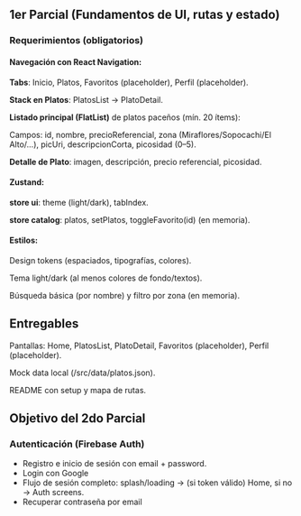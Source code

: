 ## 1er Parcial (Fundamentos de UI, rutas y estado)
### Requerimientos (obligatorios)

#### Navegación con React Navigation:

**Tabs**: Inicio, Platos, Favoritos (placeholder), Perfil (placeholder).

**Stack en Platos**: PlatosList → PlatoDetail.

**Listado principal (FlatList)** de platos paceños (mín. 20 ítems):

Campos: id, nombre, precioReferencial, zona (Miraflores/Sopocachi/El Alto/…),
picUri, descripcionCorta, picosidad (0–5).

**Detalle de Plato**: imagen, descripción, precio referencial, picosidad.

#### Zustand:

**store ui**: theme (light/dark), tabIndex.

**store catalog**: platos, setPlatos, toggleFavorito(id) (en memoria).

#### Estilos:

Design tokens (espaciados, tipografías, colores).

Tema light/dark (al menos colores de fondo/textos).

Búsqueda básica (por nombre) y filtro por zona (en memoria).

## Entregables

Pantallas: Home, PlatosList, PlatoDetail, Favoritos (placeholder), Perfil (placeholder).

Mock data local (/src/data/platos.json).

README con setup y mapa de rutas.

## Objetivo del 2do Parcial
### Autenticación (Firebase Auth)
- Registro e inicio de sesión con email + password.
- Login con Google
- Flujo de sesión completo: splash/loading → (si token válido) Home, si no → Auth screens.
- Recuperar contraseña por email